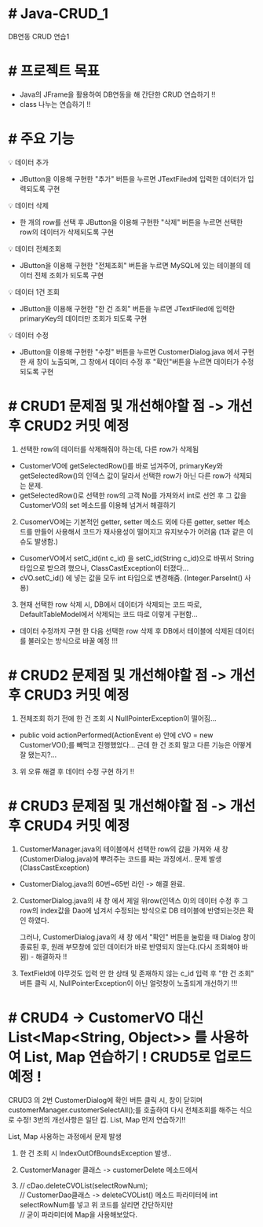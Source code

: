 # # Java-CRUD_1
DB연동 CRUD 연습1

# # 프로젝트 목표
- Java의 JFrame을 활용하여 DB연동을 해 간단한 CRUD 연습하기 !!
- class 나누는 연습하기 !!

# # 주요 기능
💡 데이터 추가
  - JButton을 이용해 구현한 "추가" 버튼을 누르면 JTextFiled에 입력한 데이터가 입력되도록 구현

💡 데이터 삭제
  - 한 개의 row를 선택 후 JButton을 이용해 구현한 "삭제" 버튼을 누르면 선택한 row의 데이터가 삭제되도록 구현

💡 데이터 전체조회
  - JButton을 이용해 구현한 "전체조회" 버튼을 누르면 MySQL에 있는 테이블의 데이터 전체 조회가 되도록 구현

💡 데이터 1건 조회
  - JButton을 이용해 구현한 "한 건 조회" 버튼을 누르면 JTextFiled에 입력한 primaryKey의 데이터만 조회가 되도록 구현

💡 데이터 수정
  - JButton을 이용해 구현한 "수정" 버튼을 누르면 CustomerDialog.java 에서 구현한 새 창이 노출되며, 그 창에서 데이터 수정 후 "확인"버튼을 누르면 데이터가 수정되도록 구현

# # CRUD1 문제점 및 개선해야할 점 -> 개선 후 CRUD2 커밋 예정
1. 선택한 row의 데이터를 삭제해줘야 하는데, 다른 row가 삭제됨
  - CustomerVO에 getSelectedRow()를 바로 넘겨주어, primaryKey와 getSelectedRow()의 인덱스 값이 달라서 선택한 row가 아닌 다른 row가 삭제되는 문제.
  - getSelectedRow()로 선택한 row의 고객 No를 가져와서 int로 선언 후 그 값을 CustomerVO의 set 메소드를 이용해 넘겨서 해결하기
  
2. CusomerVO에는 기본적인 getter, setter 메소드 외에 다른 getter, setter 메소드를 만들어 사용해서 코드가 재사용성이 떨어지고 유지보수가 어려움 (1과 같은 이슈도 발생함.)
  - CusomerVO에서 setC_id(int c_id) 을 setC_id(String c_id)으로 바꿔서 String타입으로 받으려 했으나, ClassCastException이 터졌다...
  - cVO.setC_id() 에 넣는 값을 모두 int 타입으로 변경해줌. (Integer.ParseInt() 사용)

3. 현재 선택한 row 삭제 시, DB에서 데이터가 삭제되는 코드 따로, DefaultTableModel에서 삭제되는 코드 따로 이렇게 구현함...
  - 데이터 수정까지 구현 한 다음 선택한 row 삭제 후 DB에서 테이블에 삭제된 데이터를 불러오는 방식으로 바꿀 예정 !!!


# # CRUD2 문제점 및 개선해야할 점 -> 개선 후 CRUD3 커밋 예정
1. 전체조회 하기 전에 한 건 조회 시 NullPointerException이 떨어짐...
  - public void actionPerformed(ActionEvent e) 안에 cVO = new CustomerVO();를 빼먹고 진행했었다... 근데 한 건 조회 말고 다른 기능은 어떻게 잘 됐는지?...

3. 위 오류 해결 후 데이터 수정 구현 하기 !!

# # CRUD3 문제점 및 개선해야할 점 -> 개선 후 CRUD4 커밋 예정
1. CustomerManager.java의 테이블에서 선택한 row의 값을 가져와 새 창(CustomerDialog.java)에 뿌려주는 코드를 짜는 과정에서.. 문제 발생 (ClassCastException)
  - CustomerDialog.java의 60번~65번 라인 -> 해결 완료.

2. CustomerDialog.java의 새 창 에서 제일 위row(인덱스 0)의 데이터 수정 후 그 row의 index값을 Dao에 넘겨서 수정되는 방식으로 DB 테이블에 반영되는것은 확인 하였다.

   그러나, CustomerDialog.java의 새 창 에서 "확인" 버튼을 눌렀을 때 Dialog 창이 종료된 후, 원래 부모창에 있던 데이터가 바로 반영되지 않는다.(다시 조회해야 바뀜) - 해결하자 !!

3. TextField에 아무것도 입력 안 한 상태 및 존재하지 않는 c_id 입력 후 "한 건 조회" 버튼 클릭 시, NullPointerException이 아닌 얼럿창이 노출되게 개선하기 !!!

# # CRUD4 -> CustomerVO 대신 List<Map<String, Object>> 를 사용하여 List, Map 연습하기 ! CRUD5로 업로드 예정 !
CRUD3 의 2번 CustomerDialog에 확인 버튼 클릭 시, 창이 닫히며 customerManager.customerSelectAll();를 호출하여 다시 전체조회를 해주는 식으로 수정!
3번의 개선사항은 일단 킵. List, Map 먼저 연습하기!!

List, Map 사용하는 과정에서 문제 발생
1. 한 건 조회 시 IndexOutOfBoundsException 발생..
   
2. CustomerManager 클래스 -> customerDelete 메소드에서  <br/>
3. // cDao.deleteCVOList(selectRowNum);<br/>
   // CustomerDao클래스 -> deleteCVOList() 메소드 파라미터에 int selectRowNum를 넣고 위 코드를 살리면 간단하지만  <br/>
   // 굳이 파라미터에 Map을 사용해보았다.



   






